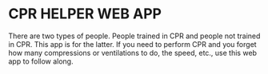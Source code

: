 # CPR HELPER WEB APP

There are two types of people. People trained in CPR and people not trained in CPR. This app is for the latter. If you need to perform CPR and you forget how many compressions or ventilations to do, the speed, etc., use this web app to follow along. 
